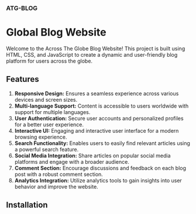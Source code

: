 ### ATG-BLOG
# Global Blog Website

Welcome to the Across The Globe Blog Website! This project is built using HTML, CSS, and JavaScript to create a dynamic and user-friendly blog platform for users across the globe.


## Features

1. **Responsive Design:** Ensures a seamless experience across various devices and screen sizes.
2. **Multi-language Support:** Content is accessible to users worldwide with support for multiple languages.
3. **User Authentication:** Secure user accounts and personalized profiles for a better user experience.
4. **Interactive UI:** Engaging and interactive user interface for a modern browsing experience.
5. **Search Functionality:** Enables users to easily find relevant articles using a powerful search feature.
6. **Social Media Integration:** Share articles on popular social media platforms and engage with a broader audience.
7. **Comment Section:** Encourage discussions and feedback on each blog post with a robust comment section.
8. **Analytics Integration:** Utilize analytics tools to gain insights into user behavior and improve the website.

## Installation
